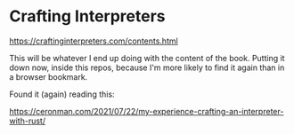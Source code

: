 # Crafting Interpreters

https://craftinginterpreters.com/contents.html

This will be whatever I end up doing with the content of the book. Putting it down now, inside this repos, because I'm more likely to find it again than in a browser bookmark.

Found it (again) reading this:

https://ceronman.com/2021/07/22/my-experience-crafting-an-interpreter-with-rust/

